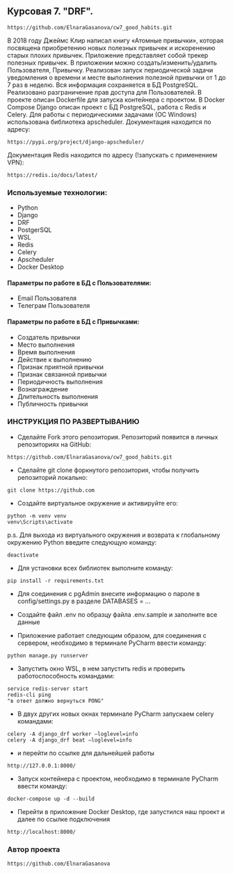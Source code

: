 ## Курсовая 7. "DRF".
```
https://github.com/ElnaraGasanova/cw7_good_habits.git
```
В 2018 году Джеймс Клир написал книгу «Атомные привычки», которая посвящена приобретению новых полезных привычек и
искоренению старых плохих привычек. Приложение представляет собой трекер полезных привычек.
В приложении можно создать/изменить/удалить Пользователя, Привычку. Реализован запуск периодической задачи
уведомления о времени и месте выполнения полезной привычки от 1 до 7 раз в неделю. Вся информация сохраняется в БД
PostgreSQL. Реализовано разграничение прав доступа для Пользователей. В проекте описан Dockerfile для запуска
контейнера с проектом. В Docker Compose Django описан проект с БД PostgreSQL, работа с Redis и Celery.
Для работы с периодическими задачами (ОС Windows) использована библиотека apscheduler.
Документация находится по адресу:
```commandline
https://pypi.org/project/django-apscheduler/
```
Документация Redis находится по адресу (!запускать с применением VPN):
```commandline
https://redis.io/docs/latest/
```

### Используемые технологии:
* Python
* Django
* DRF
* PostgerSQL
* WSL
* Redis
* Celery
* Apscheduler
* Docker Desktop

#### Параметры по работе в БД с Пользователями:
* Email Пользователя
* Телеграм Пользователя

#### Параметры по работе в БД с Привычками:
* Создатель привычки
* Место выполнения
* Время выполнения
* Действие к выполнению
* Признак приятной привычки
* Признак связанной привычки
* Периодичность выполнения
* Вознаграждение
* Длительность выполнения
* Публичность привычки

### ИНСТРУКЦИЯ ПО РАЗВЕРТЫВАНИЮ
* Сделайте Fork этого репозитория. Репозиторий появится
в личных репозиториях на GitHub:
```
https://github.com/ElnaraGasanova/cw7_good_habits.git
```
* Сделайте git clone форкнутого репозитория, чтобы получить
репозиторий локально:
```
git clone https://github.com
```
* Создайте виртуальное окружение и активируйте его:
```
python -m venv venv
venv\Scripts\activate
```
p.s. Для выхода из виртуального окружения и возврата к глобальному
окружению Python введите следующую команду:
```
deactivate
```
* Для установки всех библиотек выполните команду:
```
pip install -r requirements.txt
```
* Для соединения с pgAdmin внесите информацию о пароле в config/settings.py в 
разделе DATABASES = ...

* Создайте файл .env по образцу файла .env.sample и заполните все данные

* Приложение работает следующим образом, для соединения с сервером,
необходимо в терминале PyCharm ввести команду:
```
python manage.py runserver
```
* Запустить окно WSL, в нем запустить redis и проверить работоспособность командами:
```
service redis-server start
redis-cli ping
"в ответ должно вернуться PONG"
```
* В двух других новых окнах терминале PyCharm запускаем celery командами:
```
celery -A django_drf worker —loglevel=info
celery -A django_drf beat —loglevel=info
```
* и перейти по ссылке для дальнейшей работы
```
http://127.0.0.1:8000/
```
* Запуск контейнера с проектом, необходимо в терминале PyCharm ввести команду:
```
docker-compose up -d --build
```
* Перейти в приложение Docker Desktop, где запустился наш проект и далее по ссылке подключения
```
http://localhost:8000/
```
### Автор проекта
```
https://github.com/ElnaraGasanova
```